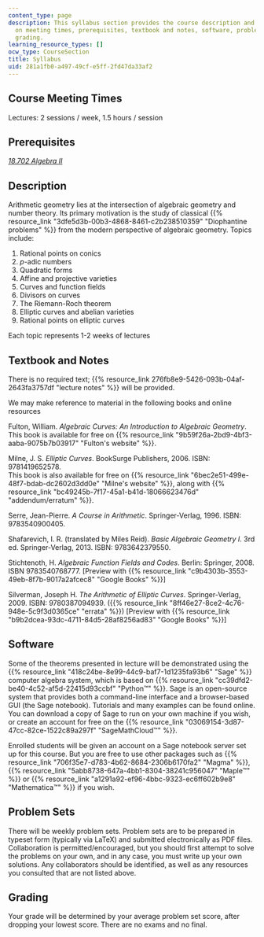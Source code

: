 ```yaml
---
content_type: page
description: This syllabus section provides the course description and information
  on meeting times, prerequisites, textbook and notes, software, problem sets, and
  grading.
learning_resource_types: []
ocw_type: CourseSection
title: Syllabus
uid: 281a1fb0-a497-49cf-e5ff-2fd47da33af2
---
```


Course Meeting Times
--------------------

Lectures: 2 sessions / week, 1.5 hours / session

Prerequisites
-------------

[_18.702 Algebra II_](/courses/18-702-algebra-ii-spring-2011)

Description
-----------

Arithmetic geometry lies at the intersection of algebraic geometry and number theory. Its primary motivation is the study of classical {{% resource_link "3dfe5d3b-00b3-4868-8461-c2b238510359" "Diophantine problems" %}} from the modern perspective of algebraic geometry. Topics include:

1.  Rational points on conics
2.  _p_\-adic numbers
3.  Quadratic forms
4.  Affine and projective varieties
5.  Curves and function fields
6.  Divisors on curves
7.  The Riemann-Roch theorem
8.  Elliptic curves and abelian varieties
9.  Rational points on elliptic curves

Each topic represents 1-2 weeks of lectures

Textbook and Notes
------------------

There is no required text; {{% resource_link 276fb8e9-5426-093b-04af-2643fa3757df "lecture notes" %}} will be provided.

We may make reference to material in the following books and online resources

Fulton, William. _Algebraic Curves: An Introduction to Algebraic Geometry_.  
This book is available for free on {{% resource_link "9b59f26a-2bd9-4bf3-aaba-9075b7b03917" "Fulton's website" %}}.

Milne, J. S. _Elliptic Curves_. BookSurge Publishers, 2006. ISBN: 9781419652578.  
This book is also available for free on {{% resource_link "6bec2e51-499e-48f7-bdab-dc2602d3dd0e" "Milne's website" %}}, along with {{% resource_link "bc49245b-7f17-45a1-b41d-18066623476d" "addendum/erratum" %}}.

Serre, Jean-Pierre. _A Course in Arithmetic_. Springer-Verlag, 1996. ISBN: 9783540900405.

Shafarevich, I. R. (translated by Miles Reid). _Basic Algebraic Geometry I_. 3rd ed. Springer-Verlag, 2013. ISBN: 9783642379550.

Stichtenoth, H. _Algebraic Function Fields and Codes_. Berlin: Springer, 2008. ISBN 9783540768777. \[Preview with {{% resource_link "c9b4303b-3553-49eb-8f7b-9017a2afcec8" "Google Books" %}}\]

Silverman, Joseph H. _The Arithmetic of Elliptic Curves_. Springer-Verlag, 2009. ISBN: 9780387094939. ({{% resource_link "8ff46e27-8ce2-4c76-948e-5c9f3d0365ce" "errata" %}}) \[Preview with {{% resource_link "b9b2dcea-93dc-4711-84d5-28af8256ad83" "Google Books" %}}\]

Software
--------

Some of the theorems presented in lecture will be demonstrated using the {{% resource_link "418c24be-8e99-44c9-baf7-1d1235fa93b6" "Sage" %}} computer algebra system, which is based on {{% resource_link "cc39dfd2-be40-4c52-af5d-22415d93ccbf" "Python™" %}}. Sage is an open-source system that provides both a command-line interface and a browser-based GUI (the Sage notebook). Tutorials and many examples can be found online. You can download a copy of Sage to run on your own machine if you wish, or create an account for free on the {{% resource_link "03069154-3d87-47cc-82ce-1522c89a297f" "SageMathCloud™" %}}.

Enrolled students will be given an account on a Sage notebook server set up for this course. But you are free to use other packages such as {{% resource_link "706f35e7-d783-4b62-8684-2306b6170fa2" "Magma" %}}, {{% resource_link "5abb8738-647a-4bb1-8304-38241c956047" "Maple™" %}} or {{% resource_link "a1291a92-ef96-4bbc-9323-ec6ff602b9e8" "Mathematica™" %}} if you wish.

Problem Sets
------------

There will be weekly problem sets. Problem sets are to be prepared in typeset form (typically via LaTeX) and submitted electronically as PDF files. Collaboration is permitted/encouraged, but you should first attempt to solve the problems on your own, and in any case, you must write up your own solutions. Any collaborators should be identified, as well as any resources you consulted that are not listed above.

Grading
-------

Your grade will be determined by your average problem set score, after dropping your lowest score. There are no exams and no final.